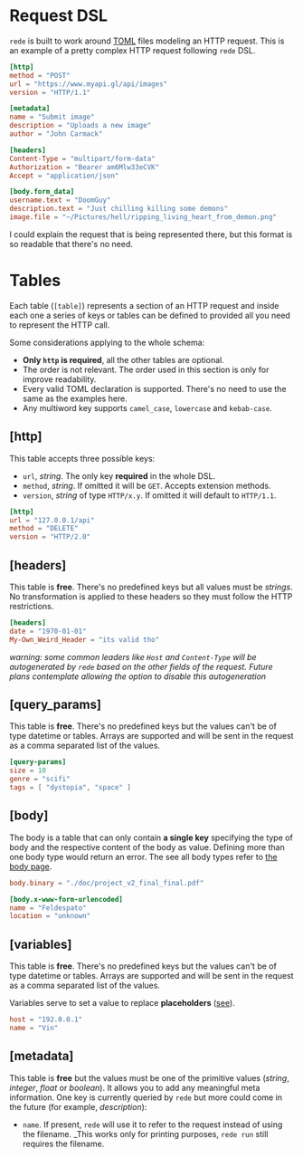 # Request DSL

`rede` is built to work around [TOML](https://toml.io/en/) files modeling an HTTP request.
This is an example of a pretty complex HTTP request following `rede` DSL.

```toml
[http]
method = "POST"
url = "https://www.myapi.gl/api/images"
version = "HTTP/1.1"

[metadata]
name = "Submit image"
description = "Uploads a new image"
author = "John Carmack"

[headers]
Content-Type = "multipart/form-data"
Authorization = "Bearer am6Mlw33eCVK"
Accept = "application/json"

[body.form_data]
username.text = "DoomGuy"
description.text = "Just chilling killing some demons"
image.file = "~/Pictures/hell/ripping_living_heart_from_demon.png"
```

I could explain the request that is being represented there, but this format is so readable that there's no need.

# Tables

Each table (`[table]`) represents a section of an HTTP request and inside each one a series of keys or tables can be
defined to provided all you need to represent the HTTP call.

Some considerations applying to the whole schema:
- **Only `http` is required**, all the other tables are optional.
- The order is not relevant. The order used in this section is only for improve readability.
- Every valid TOML declaration is supported. There's no need to use the same as the examples here.
- Any multiword key supports `camel_case`, `lowercase` and `kebab-case`.

## [http]

This table accepts three possible keys:
- `url`, _string_. The only key **required** in the whole DSL.
- `method`, _string_. If omitted it will be `GET`. Accepts extension methods.
- `version`, _string_ of type `HTTP/x.y`. If omitted it will default to `HTTP/1.1`.

```toml
[http]
url = "127.0.0.1/api"
method = "DELETE"
version = "HTTP/2.0"
```

## [headers]

This table is **free**. There's no predefined keys but all values must be _strings_.
No transformation is applied to these headers so they must follow the HTTP restrictions.

```toml
[headers]
date = "1970-01-01"
My-Own_Weird_Header = "its valid tho"
```

_warning: some common leaders like `Host` and `Content-Type` will be autogenerated by
`rede` based on the other fields of the request. Future plans contemplate allowing the
option to disable this autogeneration_

## [query_params]

This table is **free**. There's no predefined keys but the values can't be of type datetime
or tables. Arrays are supported and will be sent in the request as a comma separated list of
the values.

```toml
[query-params]
size = 10
genre = "scifi"
tags = [ "dystopia", "space" ]
```

## [body]

The body is a table that can only contain **a single key** specifying the type of body and the
respective content of the body as value. Defining more than one body type would return an error.
The see all body types refer to [the body page](./request_dsl/body.md).

```toml
body.binary = "./doc/project_v2_final_final.pdf"
```

```toml
[body.x-www-form-urlencoded]
name = "Feldespato"
location = "unknown"
```

## [variables]
This table is **free**. There's no predefined keys but the values can't be of type datetime
or tables. Arrays are supported and will be sent in the request as a comma separated list of
the values.

Variables serve to set a value to replace **placeholders** ([see](./request_dsl/placeholders.md)).

```toml
host = "192.0.0.1"
name = "Vin"
```

## [metadata]

This table is **free** but the values must be one of the primitive values (_string_, _integer_,
_float_ or _boolean_). It allows you to add any meaningful meta information. One key is currently
queried by `rede` but more could come in the future (for example, _description_):
- `name`. If present, `rede` will use it to refer to the request instead of using the filename.
  _This works only for printing purposes, `rede run` still requires the filename.